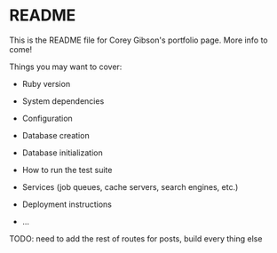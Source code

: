 # README

This is the README file for Corey Gibson's portfolio page. More info to come! 

Things you may want to cover:

* Ruby version

* System dependencies

* Configuration

* Database creation

* Database initialization

* How to run the test suite

* Services (job queues, cache servers, search engines, etc.)

* Deployment instructions

* ...

TODO: need to add the rest of routes for posts, build every thing else
